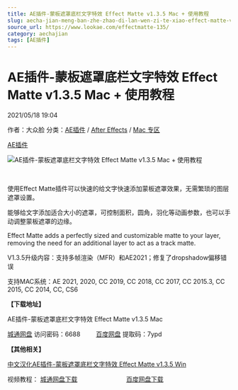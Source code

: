 ```yaml
---
title: AE插件-蒙板遮罩底栏文字特效 Effect Matte v1.3.5 Mac + 使用教程
slug: aecha-jian-meng-ban-zhe-zhao-di-lan-wen-zi-te-xiao-effect-matte-v1-3-5-mac-shi-yong-jiao-cheng
source_url: https://www.lookae.com/effectmatte-135/
category: aechajian
tags: [AE插件]
---
```

# AE插件-蒙板遮罩底栏文字特效 Effect Matte v1.3.5 Mac + 使用教程

2021/05/18 19:04

作者：大众脸
分类：[AE插件](https://www.lookae.com/after-effects/aechajian/) / [After Effects](https://www.lookae.com/after-effects/) / [Mac 专区](https://www.lookae.com/mac-osx/)

[AE插件](https://www.lookae.com/tag/ae%e6%8f%92%e4%bb%b6/)

![AE插件-蒙板遮罩底栏文字特效 Effect Matte v1.3.5 Mac + 使用教程](https://www.lookae.com/wp-content/uploads/2018/07/Effect-Matte-.jpg "AE插件-蒙板遮罩底栏文字特效 Effect Matte v1.3.5 Mac + 使用教程-LookAE.com")

[﻿](https://cloud.video.taobao.com//play/u/705956171/p/1/e/6/t/1/50189362906.mp4?_=1")

使用Effect Matte插件可以快速的给文字快速添加蒙板遮罩效果，无需繁琐的图层遮罩设置。

能够给文字添加适合大小的遮罩，可控制面积，圆角，羽化等动画参数，也可以手动调整蒙板遮罩的边缘。

Effect Matte adds a perfectly sized and customizable matte to your layer, removing the need for an additional layer to act as a track matte.

V1.3.5升级内容：支持多帧渲染（MFR）和AE2021；修复了dropshadow偏移错误

支持MAC系统：AE 2021, 2020, CC 2019, CC 2018, CC 2017, CC 2015.3, CC 2015, CC 2014, CC, CS6

**【下载地址】**

AE插件-蒙板遮罩底栏文字特效 Effect Matte v1.3.5 Mac

[城通网盘](https://089u.com/f/680462-496483113-a83362) 访问密码：6688         [百度网盘](https://pan.baidu.com/s/1eTenjGhjFmS1amHrmmt7yw) 提取码：7ypd

**【其他相关】**

[中文汉化AE插件-蒙板遮罩底栏文字特效 Effect Matte v1.3.5 Win](https://www.lookae.com/effect-matte-135/)

视频教程： [城通网盘下载](https://lookae.ctfile.com/fs/680462-324510804)                            [百度网盘下载](https://pan.baidu.com/s/1A9mHyE2v9jZLuFziR4me0g)
